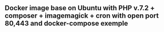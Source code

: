 ## Docker image base on Ubuntu with PHP v.7.2 + composer + imagemagick + cron with open port 80,443 and docker-compose exemple

